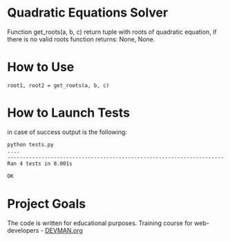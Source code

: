 # Quadratic Equations Solver

Function get_roots(a, b, c) return tuple with roots of quadratic equation,
if there is no valid roots function returns: None, None.

# How to Use
```
root1, root2 = get_roots(a, b, c)
```
# How to Launch Tests

in case of success output is the following:

```bash
python tests.py
....
----------------------------------------------------------------------
Ran 4 tests in 0.001s

OK

```

# Project Goals

The code is written for educational purposes. Training course for web-developers - [DEVMAN.org](https://devman.org)
